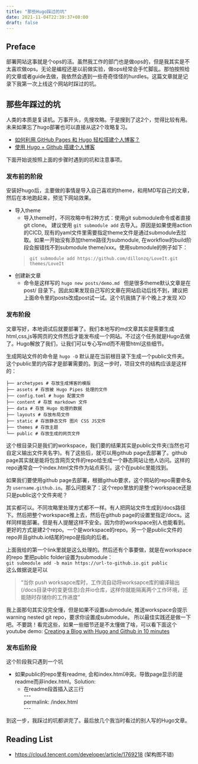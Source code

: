 ```yaml
---
title: "那些Hugo踩过的坑"
date: 2021-11-04T22:39:37+08:00
draft: false
---
```


## Preface
部署网站这事就是个ops的活。虽然我工作的部门也是做ops的，但是我其实是不太喜欢做ops。无论是编程还是以前做实验，做ops经常会手忙脚乱。那怕按照给的文章或者guide去做，我依然会遇到一些奇奇怪怪的hurdles。这篇文章就是记录下我第一次上线这个网站时踩过的坑。

## 那些年踩过的坑
人类的本质是复读机。万事开头，先搜攻略。于是搜到了这2个，觉得比较有用。未来如果忘了hugo部署也可以直接从这2个攻略复习。
* [如何利用 GitHub Pages 和 Hugo 轻松搭建个人博客？](https://zhuanlan.zhihu.com/p/57361697)
* [使用 Hugo + Github 搭建个人博客](https://zhuanlan.zhihu.com/p/105021100?utm_source=wechat_timeline&utm_medium=social&utm_oi=545850779622232064&utm_content=first)

下面开始说按照上面的步骤时遇到的坑和注意事项。
### 发布前的阶段
安装好hugo后，主要做的事情是导入自己喜欢的theme，和用MD写自己的文章，然后在本地跑起来，预览下网站效果。

* 导入theme
  - 导入theme时，不同攻略中有2种方式：使用git submodule命令或者直接git clone。 建议使用 ```git submodule add``` 去导入。原因是如果使用action的CICD, 现有的yaml文件里需要指定theme文件是通过submodule去拉取。如果一开始没有添加theme路径为submodule, 在workflow的build阶段会报错找不到submodule theme/xxx。使用submodule的例子如下：
  > ```git submodule add https://github.com/dillonzq/LoveIt.git themes/LoveIt```
* 创建新文章
  -  命令是这样写的 ```hugo new posts/demo.md ``` 但是很多theme默认文章是在 post/ 目录下。因此如果发现自己写的文章在网站启动后找不到，建议把上面命令里的posts改成post试一试。这个坑我搞了半个晚上才发现 XD

### 发布阶段
文章写好，本地调试后就要部署了。我们本地写的md文章其实是需要生成html,css,js等网页的文件然后才能发布成一个网站。不过这个任务就是Hugo去做了。Hugo解放了我们，让我们可以专心写md而不用管html这些细节。

生成网站文件的命令是 ``` hugo -D ``` 默认是在当前根目录下生成一个public文件夹。这个public里的内容才是部署需要的。到这一步时，项目文件的结构应该是这样的：
```
├── archetypes # 存放生成博客的模版
├── assets # 存放被 Hugo Pipes 处理的文件
├── config.toml # hugo 配置文件 
├── content # 存放 markdown 文件
├── data # 存放 Hugo 处理的数据
├── layouts # 存放布局文件
├── static # 存放静态文件 图片 CSS JS文件
├── themes # 存放主题
└── public # 存放生成的网页文件
```
这个根目录只是我们的workspace，我们要的结果其实是public文件夹(当然也可自定义输出文件夹名字)。有了这些后，就可以用github page去部署了。github page其实就是能将包含网页文件的repo给生成一个静态网站让他人访问。这样的repo通常会一个index.html文件作为站点索引。这个在public里能找到。


如果我们要使用github page去部署，根据github要求，这个网站的repo需要命名为 ```username.github.io```。那么问题来了：这个repo里放的是整个workspace还是只是public这个文件夹呢？

其实都可以。不同攻略里处理方式都不一样。有人把网站文件生成到/docs路径下。然后把整个workspace推上去，然后在github page的设置里指定/docs。这样同样能部署。但是有人提醒这样不安全。因为你的workspace别人也能看到。更好的方式是建2个repo。一个是workspace的repo。另一个是public文件的repo并且github.io结尾的repo是指向的后者。


上面我给的第一个link里就是这么处理的。然后还有个事要做，就是在workspace的repo 里把public folder设置为submodule：  
```git submodule add -b main https://url-to-github.io.git public```   
这么做据说是可以
> “当你 push worksapce库时，工作流自动将worksapce库的编译输出(/docs目录中的变更信息)合并io仓库，这样你就能隔离两个工作环境，还能随时存储你的工作进度”

我上面那句其实没完全懂，但是如果不设置submodule, 推送workspace会提示warning nested git repo，要求你设置成submodule。 所以最佳实践还是做一下吧。不要跳！看完这些，如果一些细节还是不太懂做了啥，可以看下面这个youtube demo:
[Creating a Blog with Hugo and Github in 10 minutes](https://www.youtube.com/watch?v=LIFvgrRxdt4)

### 发布后阶段
这个阶段我只遇到一个坑
* 如果public的repo里有readme, 会和index.html冲突。导致page显示的是readme而非index.html。Solution:
  - 在readme段首插入这三行<br>
  ---<br>
  permalink: /index.html<br> 
  ---<br>


到这一步，我踩过的坑都讲完了。最后放几个我当时看过的别人写的Hugo文章。

## Reading List
* https://cloud.tencent.com/developer/article/1769218 (架构图不错)

